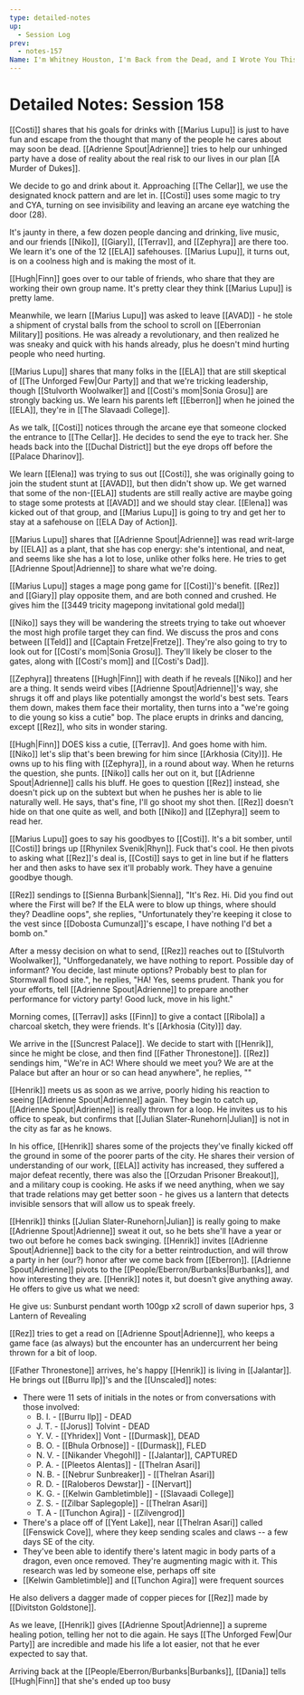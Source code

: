 ```yaml
---
type: detailed-notes
up:
  - Session Log
prev:
  - notes-157
Name: I'm Whitney Houston, I'm Back from the Dead, and I Wrote You This Song
---
```

# Detailed Notes: Session 158

[[Costi]] shares that his goals for drinks with [[Marius Lupu]] is just to have fun and escape from the thought that many of the people he cares about may soon be dead. [[Adrienne Spout|Adrienne]] tries to help our unhinged party have a dose of reality about the real risk to our lives in our plan [[A Murder of Dukes]]. 

We decide to go and drink about it. Approaching [[The Cellar]], we use the designated knock pattern and are let in. [[Costi]] uses some magic to try and CYA, turning on see invisibility and leaving an arcane eye watching the door (28). 

It's jaunty in there, a few dozen people dancing and drinking, live music, and our friends [[Niko]], [[Giary]], [[Terrav]], and [[Zephyra]] are there too. We learn it's one of the 12 [[ELA]] safehouses. [[Marius Lupu]], it turns out, is on a coolness high and is making the most of it. 

[[Hugh|Finn]] goes over to our table of friends, who share that they are working their own group name. It's pretty clear they think [[Marius Lupu]] is pretty lame. 

Meanwhile, we learn [[Marius Lupu]] was asked to leave [[AVAD]] - he stole a shipment of crystal balls from the school to scroll on [[Eberronian Military]] positions. He was already a revolutionary, and then realized he was sneaky and quick with his hands already, plus he doesn't mind hurting people who need hurting. 

[[Marius Lupu]] shares that many folks in the [[ELA]] that are still skeptical of [[The Unforged Few|Our Party]] and that we're tricking leadership, though [[Stulvorth Woolwalker]] and [[Costi's mom|Sonia Grosu]] are strongly backing us. We learn his parents left [[Eberron]] when he joined the [[ELA]], they're in [[The Slavaadi College]]. 

As we talk, [[Costi]] notices through the arcane eye that someone clocked the entrance to [[The Cellar]]. He decides to send the eye to track her. She heads back into the [[Duchal District]] but the eye drops off before the [[Palace Dharinov]]. 

We learn [[Elena]] was trying to sus out [[Costi]], she was originally going to join the student stunt at [[AVAD]], but then didn't show up. We get warned that some of the non-[[ELA]] students are still really active are maybe going to stage some protests at [[AVAD]] and we should stay clear. [[Elena]] was kicked out of that group, and [[Marius Lupu]] is going to try and get her to stay at a safehouse on [[ELA Day of Action]]. 

[[Marius Lupu]] shares that [[Adrienne Spout|Adrienne]] was read writ-large by [[ELA]] as a plant, that she has cop energy: she's intentional, and neat, and seems like she has a lot to lose, unlike other folks here. He tries to get [[Adrienne Spout|Adrienne]] to share what we're doing. 

[[Marius Lupu]] stages a mage pong game for [[Costi]]'s benefit. [[Rez]] and [[Giary]] play opposite them, and are both conned and crushed. He gives him the [[3449 tricity magepong invitational gold medal]] 

[[Niko]] says they will be wandering the streets trying to take out whoever the most high profile target they can find. We discuss the pros and cons between [[Teld]] and [[Captain Fretze|Fretze]]. They're also going to try to look out for [[Costi's mom|Sonia Grosu]]. They'll likely be closer to the gates, along with [[Costi's mom]] and [[Costi's Dad]]. 

[[Zephyra]] threatens [[Hugh|Finn]] with death if he reveals [[Niko]] and her are a thing. It sends weird vibes [[Adrienne Spout|Adrienne]]'s way, she shrugs it off and plays like potentially amongst the world's best sets. Tears them down, makes them face their mortality, then turns into a "we're going to die young so kiss a cutie" bop. The place erupts in drinks and dancing, except [[Rez]], who sits in wonder staring. 

 [[Hugh|Finn]] DOES kiss a cutie, [[Terrav]]. And goes home with him. [[Niko]] let's slip that's been brewing for him since [[Arkhosia (City)]]. He owns up to his fling with [[Zephyra]], in a round about way. When he returns the question, she punts. [[Niko]] calls her out on it, but [[Adrienne Spout|Adrienne]] calls his bluff. He goes to question [[Rez]] instead, she doesn't pick up on the subtext but when he pushes her is able to lie naturally well. He says, that's fine, I'll go shoot my shot then. [[Rez]] doesn't hide on that one quite as well, and both [[Niko]] and [[Zephyra]] seem to read her. 

[[Marius Lupu]] goes to say his goodbyes to [[Costi]]. It's a bit somber, until [[Costi]] brings up [[Rhynilex Svenik|Rhyn]]. Fuck that's cool. He then pivots to asking  what [[Rez]]'s deal is, [[Costi]] says to get in line but if he flatters her and then asks to have sex it'll probably work. They have a genuine goodbye though. 

[[Rez]] sendings to [[Sienna Burbank|Sienna]], "It's Rez. Hi. Did you find out where the First will be? If the ELA were to blow up things, where should they? Deadline oops", she replies, "Unfortunately they're keeping it close to the vest since [[Dobosta Cumunzal]]'s escape, I have nothing I'd bet a bomb on." 

After a messy decision on what to send, [[Rez]] reaches out to [[Stulvorth Woolwalker]], "Unfforgedanately, we have nothing to report. Possible day of informant? You decide, last minute options? Probably best to plan for Stormwall flood site.", he replies, "HA! Yes, seems prudent. Thank you for your efforts, tell [[Adrienne Spout|Adrienne]] to prepare another performance for victory party! Good luck, move in his light."

Morning comes, [[Terrav]] asks [[Finn]] to give a contact [[Ribola]] a charcoal sketch, they were friends. It's [[Arkhosia (City)]] day. 

We arrive in the [[Suncrest Palace]]. We decide to start with [[Henrik]], since he might be close, and then find [[Father Thronestone]]. [[Rez]] sendings him, "We're in AC! Where should we meet you? We are at the Palace but after an hour or so can head anywhere", he replies, ""

[[Henrik]] meets us as soon as we arrive, poorly hiding his reaction to seeing [[Adrienne Spout|Adrienne]] again. They begin to catch up, [[Adrienne Spout|Adrienne]] is really thrown for a loop. He invites us to his office to speak, but confirms that [[Julian Slater-Runehorn|Julian]] is not in the city as far as he knows. 

In his office, [[Henrik]] shares some of the projects they've finally kicked off the ground in some of the poorer parts of the city. He shares their version of understanding of our work, [[ELA]] activity has increased, they suffered a major defeat recently, there was also the [[Orzudan Prisoner Breakout]], and a military coup is cooking. He asks if we need anything, when we say that trade relations may get better soon - he gives us a lantern that detects invisible sensors that will allow us to speak freely. 

[[Henrik]] thinks [[Julian Slater-Runehorn|Julian]] is really going to make [[Adrienne Spout|Adrienne]] sweat it out, so he bets she'll have a year or two out before he comes back swinging. [[Henrik]] invites [[Adrienne Spout|Adrienne]] back to the city for a better reintroduction, and will throw a party in her (our?) honor after we come back from [[Eberron]]. [[Adrienne Spout|Adrienne]] pivots to the [[People/Eberron/Burbanks|Burbanks]], and how interesting they are. [[Henrik]] notes it, but doesn't give anything away. He offers to give us what we need:

He give us:
	Sunburst pendant worth 100gp x2
	scroll of dawn
	superior hps, 3
	Lantern of Revealing

[[Rez]] tries to get a read on [[Adrienne Spout|Adrienne]], who keeps a game face (as always) but the encounter has an undercurrent her being thrown for a bit of loop. 

[[Father Thronestone]] arrives, he's happy [[Henrik]] is living in [[Jalantar]]. He brings out [[Burru Ilp]]'s and the [[Unscaled]] notes:

* There were 11 sets of initials in the notes or from conversations with those involved:
	* B. I. - [[Burru Ilp]] - DEAD 
	* J. T. - [[Jorus]] Tolvint - DEAD 
	* Y. V. - [[Yhridex]] Vont - [[Durmask]], DEAD 
	* B. O. - [[Bhula Orbnose]] - [[Durmask]], FLED 
	* N. V. - [[Nikander Vhegohl]] - [[Jalantar]], CAPTURED 
	* P. A. - [[Pleetos Alentas]] - [[Thelran Asari]] 
	* N. B. - [[Nebrur Sunbreaker]] - [[Thelran Asari]] 
	* R. D. - [[Raloberos Dewstar]] - [[Nervart]] 
	* K. G. - [[Kelwin Gambletimble]] - [[Slavaadi College]]
	* Z. S. - [[Zilbar Saplegople]] - [[Thelran Asari]] 
	* T. A - [[Tunchon Agira]] - [[Zilvengrod]]
* There's a place off of [[Yent Lake]], near [[Thelran Asari]] called [[Fenswick Cove]], where they keep sending scales and claws -- a few days SE of the city.
* They've been able to identify there's latent magic in body parts of a dragon, even once removed. They're augmenting magic with it. This research was led by someone else, perhaps off site
* [[Kelwin Gambletimble]] and [[Tunchon Agira]] were frequent sources

He also delivers a dagger made of copper pieces for [[Rez]] made by [[Divitston Goldstone]]. 

As we leave, [[Henrik]] gives [[Adrienne Spout|Adrienne]] a supreme healing potion, telling her not to die again. He says [[The Unforged Few|Our Party]] are incredible and made his life a lot easier, not that he ever expected to say that. 

Arriving back at the [[People/Eberron/Burbanks|Burbanks]], [[Dania]] tells [[Hugh|Finn]] that she's ended up too busy
